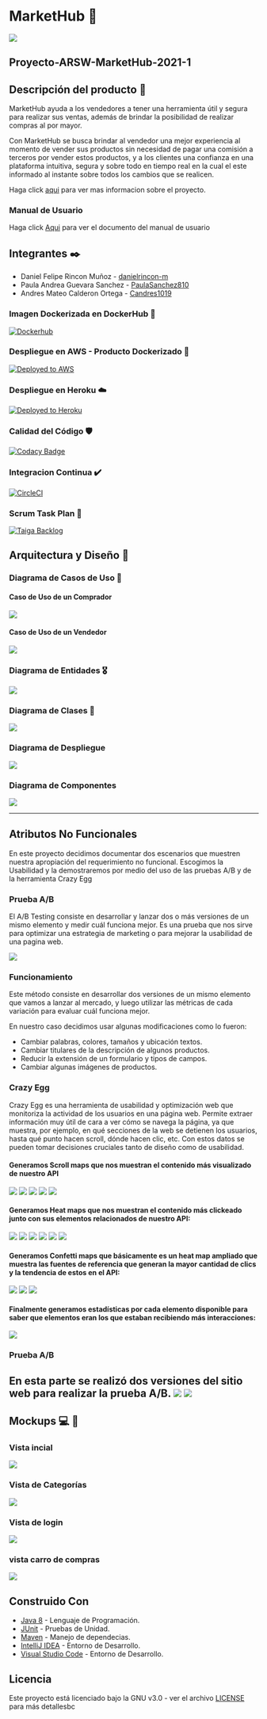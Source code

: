 # MarketHub 🛒

![](src/main/resources/static/img/Logo.png)

## Proyecto-ARSW-MarketHub-2021-1

## Descripción del producto 📄

MarketHub ayuda a los vendedores a tener una herramienta útil y segura para realizar sus ventas, además de brindar la
posibilidad de realizar compras al por mayor.

Con MarketHub se busca brindar al vendedor una mejor experiencia al momento de vender sus productos sin necesidad de
pagar una comisión a terceros por vender estos productos, y a los clientes una confianza en una plataforma intuitiva,
segura y sobre todo en tiempo real en la cual el este informado al instante sobre todos los cambios que se realicen.

Haga click [aqui](./Documentacion/Documentacion.docx) para ver mas informacion sobre el proyecto.

### Manual de Usuario

Haga click [Aqui](/Documentacion/MarketHubManualdeUsuario.pdf) para ver el documento del manual de usuario 

## Integrantes ✒️

-   Daniel Felipe Rincon Muñoz - [danielrincon-m](https://github.com/danielrincon-m)
-   Paula Andrea Guevara Sanchez - [PaulaSanchez810](https://github.com/PaulaSanchez810)
-   Andres Mateo Calderon Ortega - [Candres1019](https://github.com/Candres1019)

### Imagen Dockerizada en DockerHub 🐳

[![Dockerhub](./Img/docker-hub.png)](https://hub.docker.com/repository/docker/candres1019/markethubimg) 

### Despliegue en AWS - Producto Dockerizado 🤯

[![Deployed to AWS](./Img/aws.png)](http://54.234.217.63/) 

### Despliegue en Heroku ☁️

[![Deployed to Heroku](https://www.herokucdn.com/deploy/button.png)](https://markethub.tk)

### Calidad del Código 🛡️

[![Codacy Badge](https://app.codacy.com/project/badge/Grade/8548ce8a709f4823b8412095ad8c2609)](https://www.codacy.com/gh/Los-Picateclas-ECI/Proyecto-ARSW-MarketHub-2021-1/dashboard?utm_source=github.com&utm_medium=referral&utm_content=Los-Picateclas-ECI/Proyecto-ARSW-MarketHub-2021-1&utm_campaign=Badge_Grade)

### Integracion Continua ✔️

[![CircleCI](https://circleci.com/gh/Los-Picateclas-ECI/Proyecto-ARSW-MarketHub-2021-1.svg?style=svg)](https://app.circleci.com/pipelines/github/Los-Picateclas-ECI/Proyecto-ARSW-MarketHub-2021-1)

### Scrum Task Plan 🎤

[![Taiga Backlog](https://images.assets-landingi.com/jvS0A3Tm24feIBqs/logo_horizontal.png)](https://tree.taiga.io/project/candres1019-proyecto-arsw-markethub-2021-1/backlog)

## Arquitectura y Diseño 🔧

### Diagrama de Casos de Uso 👳

#### Caso de Uso de un Comprador

![](./Img/DiagramaCasodeUsoComprador.png)

#### Caso de Uso de un Vendedor

![](./Img/DiagramaCasodeUsovenderdor.png)

### Diagrama de Entidades 🎖️

![](./Img/EntidadRelacionDB.png)

### Diagrama de Clases 📐

![](./Img/DiagramaClases.png)

### Diagrama de Despliegue

![](./Img/DiagramaDeDespliegue.png)

### Diagrama de Componentes

![](./Img/DiagramaDeComponenetes.png)

---

## Atributos No Funcionales

En este proyecto decidimos documentar dos escenarios que muestren nuestra apropiación del requerimiento no funcional. Escogimos la Usabilidad y la demostraremos por medio del uso de las pruebas A/B y de la herramienta Crazy Egg

### Prueba A/B
El A/B Testing consiste en desarrollar y lanzar dos o más versiones de un mismo elemento y medir cuál funciona mejor. Es una prueba que nos sirve para optimizar una estrategia de marketing o para mejorar la usabilidad de una pagina web.

![](https://github.com/Los-Picateclas-ECI/Proyecto-ARSW-MarketHub-2021-1/blob/main/Img/crazyegg/Testab.jpg)

### Funcionamiento 
Este método consiste en desarrollar dos versiones de un mismo elemento que vamos a lanzar al mercado, y luego utilizar las métricas de cada variación para evaluar cuál funciona mejor.

En nuestro caso decidimos usar algunas modificaciones como lo fueron:

* Cambiar palabras, colores, tamaños y ubicación textos.
* Cambiar titulares de la descripción de algunos productos.
* Reducir la extensión de un formulario y tipos de campos.
* Cambiar algunas imágenes de productos.

### Crazy Egg

Crazy Egg es una herramienta de usabilidad y optimización web que monitoriza la actividad de los usuarios en una página web. Permite extraer información muy útil de cara a ver cómo se navega la página, ya que muestra, por ejemplo, en qué secciones de la web se detienen los usuarios, hasta qué punto hacen scroll, dónde hacen clic, etc. Con estos datos se pueden tomar decisiones cruciales tanto de diseño como de usabilidad.

#### Generamos Scroll maps que nos muestran el contenido más visualizado de nuestro API

![](https://github.com/Los-Picateclas-ECI/Proyecto-ARSW-MarketHub-2021-1/blob/main/Img/crazyegg/scrollmap-1.png)
![](https://github.com/Los-Picateclas-ECI/Proyecto-ARSW-MarketHub-2021-1/blob/main/Img/crazyegg/scrollmap-2.png)
![](https://github.com/Los-Picateclas-ECI/Proyecto-ARSW-MarketHub-2021-1/blob/main/Img/crazyegg/scrollmap-3.png)
![](https://github.com/Los-Picateclas-ECI/Proyecto-ARSW-MarketHub-2021-1/blob/main/Img/crazyegg/scrollmap-4.png)
![](https://github.com/Los-Picateclas-ECI/Proyecto-ARSW-MarketHub-2021-1/blob/main/Img/crazyegg/scrollmap-5.png)

#### Generamos Heat maps que nos muestran el contenido más clickeado junto con sus elementos relacionados de nuestro API:

![](https://github.com/Los-Picateclas-ECI/Proyecto-ARSW-MarketHub-2021-1/blob/main/Img/crazyegg/heatmap-1.png)
![](https://github.com/Los-Picateclas-ECI/Proyecto-ARSW-MarketHub-2021-1/blob/main/Img/crazyegg/heatmap-2.png)
![](https://github.com/Los-Picateclas-ECI/Proyecto-ARSW-MarketHub-2021-1/blob/main/Img/crazyegg/heatmap-3.png)
![](https://github.com/Los-Picateclas-ECI/Proyecto-ARSW-MarketHub-2021-1/blob/main/Img/crazyegg/heatmap-4.png)
![](https://github.com/Los-Picateclas-ECI/Proyecto-ARSW-MarketHub-2021-1/blob/main/Img/crazyegg/heatmap-5.png)
![](https://github.com/Los-Picateclas-ECI/Proyecto-ARSW-MarketHub-2021-1/blob/main/Img/crazyegg/heatmap-6.png)

#### Generamos Confetti maps que básicamente es un heat map ampliado que muestra las fuentes de referencia que generan la mayor cantidad de clics y la tendencia de estos en el API:

![](https://github.com/Los-Picateclas-ECI/Proyecto-ARSW-MarketHub-2021-1/blob/main/Img/crazyegg/confeti-1.png)
![](https://github.com/Los-Picateclas-ECI/Proyecto-ARSW-MarketHub-2021-1/blob/main/Img/crazyegg/confeti-2.png)
![](https://github.com/Los-Picateclas-ECI/Proyecto-ARSW-MarketHub-2021-1/blob/main/Img/crazyegg/confeti-3.png)

#### Finalmente generamos estadísticas por cada elemento disponible para saber que elementos eran los que estaban recibiendo más interacciones:

![](https://github.com/Los-Picateclas-ECI/Proyecto-ARSW-MarketHub-2021-1/blob/main/Img/crazyegg/lista%20de%20estadistica.png)

### Prueba A/B

En esta parte se realizó dos versiones del sitio web para realizar la prueba A/B.
![](https://github.com/Los-Picateclas-ECI/Proyecto-ARSW-MarketHub-2021-1/blob/main/Img/crazyegg/pruebaAB-1.PNG)
![](https://github.com/Los-Picateclas-ECI/Proyecto-ARSW-MarketHub-2021-1/blob/main/Img/crazyegg/pruebaAB-2.PNG)
---

## Mockups 💻 📱

### Vista incial

![](./Img/Mockups-vista1.png)

### Vista de Categorías

![](./Img/Mockups-vista2.png)

### Vista de login

![](./Img/Mockups-vista3.png)

### vista carro de compras

![](./Img/Mockups-vista4.png)

## Construido Con

-   [Java 8](https://www.java.com/es/) - Lenguaje de Programación.
-   [JUnit](https://junit.org/junit5/) - Pruebas de Unidad.
-   [Maven](https://maven.apache.org/) - Manejo de dependecias.
-   [IntelliJ IDEA](https://www.jetbrains.com/es-es/idea/) - Entorno de Desarrollo.
-   [Visual Studio Code](https://code.visualstudio.com) - Entorno de Desarrollo.

## Licencia

Este proyecto está licenciado bajo la GNU v3.0 - ver el archivo [LICENSE](LICENSE) para más detallesbc
